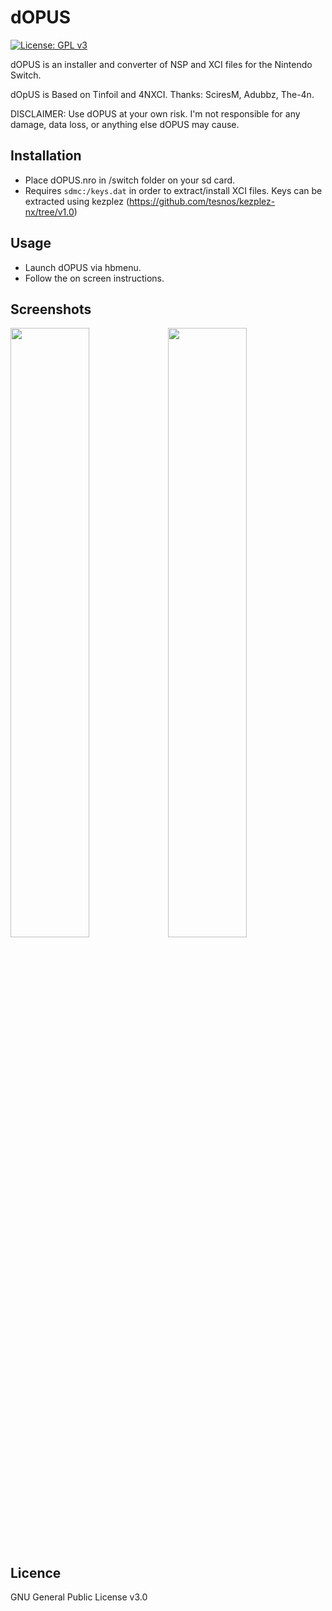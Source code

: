 # dOPUS
[![License: GPL v3](https://img.shields.io/badge/License-GPL%20v3-blue.svg)](https://www.gnu.org/licenses/gpl-3.0)

dOPUS is an installer and converter of NSP and XCI files for the Nintendo Switch.

dOpUS is Based on Tinfoil and 4NXCI. Thanks: SciresM, Adubbz, The-4n.

DISCLAIMER: Use dOPUS at your own risk. I'm not responsible for any damage, data loss, or anything else dOPUS may cause.

## Installation
* Place dOPUS.nro in /switch folder on your sd card.
* Requires `sdmc:/keys.dat` in order to extract/install XCI files. Keys can be extracted using kezplez (https://github.com/tesnos/kezplez-nx/tree/v1.0)

## Usage
* Launch dOPUS via hbmenu.
* Follow the on screen instructions.

## Screenshots
<img src="https://i.imgur.com/V5UPvrX.jpg" width="50%"><img src="https://i.imgur.com/Fv1CSnv.png" width="50%">

## Licence
GNU General Public License v3.0
